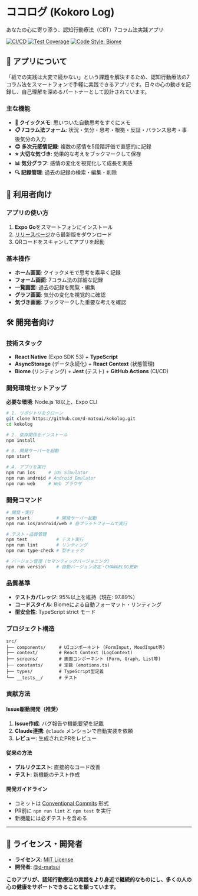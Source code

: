 # ココログ (Kokoro Log)

あなたの心に寄り添う、認知行動療法（CBT）7コラム法実践アプリ

[![CI/CD](https://github.com/d-matsui/kokolog/actions/workflows/test.yml/badge.svg)](https://github.com/d-matsui/kokolog/actions/workflows/test.yml)
[![Test Coverage](https://img.shields.io/badge/coverage-97.89%25-brightgreen)](https://github.com/d-matsui/kokolog)
[![Code Style: Biome](https://img.shields.io/badge/code_style-biome-60a5fa?style=flat&logo=biome)](https://biomejs.dev/)

## 📱 アプリについて

「紙での実践は大変で続かない」という課題を解決するため、認知行動療法の7コラム法をスマートフォンで手軽に実践できるアプリです。日々の心の動きを記録し、自己理解を深めるパートナーとして設計されています。

### 主な機能

- **📝 クイックメモ**: 思いついた自動思考をすぐにメモ
- **📋 7コラム法フォーム**: 状況・気分・思考・根拠・反証・バランス思考・事後気分の入力
- **😊 多次元感情記録**: 複数の感情を5段階評価で直感的に記録
- **⭐ 大切な気づき**: 効果的な考えをブックマークして保存
- **📊 気分グラフ**: 感情の変化を視覚化して成長を実感
- **🔍 記録管理**: 過去の記録の検索・編集・削除

## 🚀 利用者向け

### アプリの使い方

1. **Expo Go**をスマートフォンにインストール
2. [リリースページ](https://github.com/d-matsui/kokolog/releases)から最新版をダウンロード
3. QRコードをスキャンしてアプリを起動

### 基本操作

- **ホーム画面**: クイックメモで思考を素早く記録
- **フォーム画面**: 7コラム法の詳細な記録
- **一覧画面**: 過去の記録を閲覧・編集
- **グラフ画面**: 気分の変化を視覚的に確認
- **気づき画面**: ブックマークした重要な考えを確認

## 🛠️ 開発者向け

### 技術スタック

- **React Native** (Expo SDK 53) + **TypeScript**
- **AsyncStorage** (データ永続化) + **React Context** (状態管理)
- **Biome** (リンティング) + **Jest** (テスト) + **GitHub Actions** (CI/CD)

### 開発環境セットアップ

**必要な環境**: Node.js 18以上、Expo CLI

```bash
# 1. リポジトリをクローン
git clone https://github.com/d-matsui/kokolog.git
cd kokolog

# 2. 依存関係をインストール
npm install

# 3. 開発サーバーを起動
npm start

# 4. アプリを実行
npm run ios     # iOS Simulator
npm run android # Android Emulator
npm run web     # Web ブラウザ
```

### 開発コマンド

```bash
# 開発・実行
npm start          # 開発サーバー起動
npm run ios/android/web # 各プラットフォームで実行

# テスト・品質管理
npm test           # テスト実行
npm run lint       # リンティング
npm run type-check # 型チェック

# バージョン管理（セマンティックバージョニング）
npm run version    # 自動バージョン決定・CHANGELOG更新
```

### 品質基準

- **テストカバレッジ**: 95%以上を維持（現在: 97.89%）
- **コードスタイル**: Biomeによる自動フォーマット・リンティング
- **型安全性**: TypeScript strict モード

### プロジェクト構造

```
src/
├── components/     # UIコンポーネント (FormInput, MoodInput等)
├── context/        # React Context (LogContext)
├── screens/        # 画面コンポーネント (Form, Graph, List等)
├── constants/      # 定数 (emotions.ts)
├── types/          # TypeScript型定義
└── __tests__/      # テスト
```

### 貢献方法

#### Issue駆動開発（推奨）
1. **Issue作成**: バグ報告や機能要望を記載
2. **Claude連携**: `@claude` メンションで自動実装を依頼
3. **レビュー**: 生成されたPRをレビュー

#### 従来の方法
- **プルリクエスト**: 直接的なコード改善
- **テスト**: 新機能のテスト作成

#### 開発ガイドライン
- コミットは [Conventional Commits](https://www.conventionalcommits.org/) 形式
- PR前に `npm run lint` と `npm test` を実行
- 新機能には必ずテストを含める

---

## 📄 ライセンス・開発者

- **ライセンス**: [MIT License](LICENSE)
- **開発者**: [@d-matsui](https://github.com/d-matsui)

**このアプリが、認知行動療法の実践をより身近で継続的なものにし、多くの人の心の健康をサポートできることを願っています。**